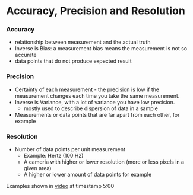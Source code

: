 # Accuracy, Precision and Resolution

### Accuracy

- relationship between measurement and the actual truth
- Inverse is Bias: a measurement bias means the measurement is not so accurate
- data points that do not produce expected result

### Precision

- Certainty of each measurement - the precision is low if the measurement changes each time you take the same measurement.
- Inverse is Variance, with a lot of variance you have low precision.
  - mostly used to describe dispersion of data in a sample
- Measurements or data points that are far apart from each other, for example

### Resolution

- Number of data points per unit measurement
  - Example: Hertz (100 Hz)
  - A cameria with higher or lower resolution (more or less pixels in a given area)
  - A higher or lower amount of data points for example

Examples shown in [video](https://www.udemy.com/course/statsml_x/learn/lecture/20009380?start=75#content) at timestamp 5:00
